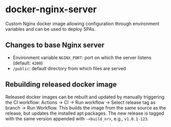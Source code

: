 # docker-nginx-server
Custom Nginx docker image allowing configuration through environment variables and can be used to deploy SPAs.

## Changes to base Nginx server

- Environment variable `NGINX_PORT`: port on which the server listens (default: `4200`)
- `/public`: default directory from which files are served

## Rebuilding released docker image
Released docker images can be rebuilt and updated by manually triggering the CI workflow: Actions -> CI -> Run workflow -> Select release tag as branch -> Run Workflow. This builds the image from the same source as the release, but updates the installed apt packages. The new release is tagged with the same version appended with `-<build_nr>`, e.g., `v1.0.1-123`.
